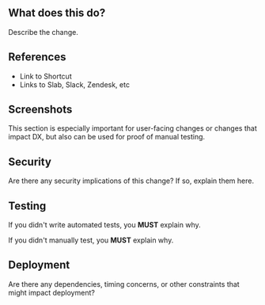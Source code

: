 ## What does this do?

Describe the change.

## References

* Link to Shortcut
* Links to Slab, Slack, Zendesk, etc

## Screenshots

This section is especially important for user-facing changes or changes that impact DX,
but also can be used for proof of manual testing.

## Security

Are there any security implications of this change? If so, explain them here.

## Testing

If you didn't write automated tests, you **MUST** explain why.

If you didn't manually test, you **MUST** explain why. 

## Deployment

Are there any dependencies, timing concerns, or other constraints that might impact deployment? 
